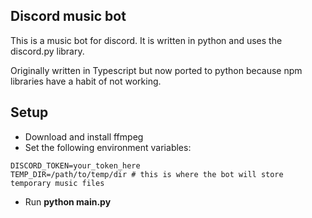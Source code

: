 ## Discord music bot

This is a music bot for discord. It is written in python and uses the discord.py library.

Originally written in Typescript but now ported to python because npm libraries have a habit of not working.

## Setup

- Download and install ffmpeg
- Set the following environment variables:

```
DISCORD_TOKEN=your_token_here
TEMP_DIR=/path/to/temp/dir # this is where the bot will store temporary music files
```

- Run **python main.py**